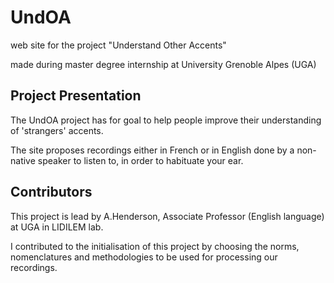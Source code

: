 # UndOA
web site for the project "Understand Other Accents"

made during master degree internship at University Grenoble Alpes (UGA)

## Project Presentation
The UndOA project has for goal to help people improve their understanding of 'strangers' accents.

The site proposes recordings either in French or in English done by a non-native speaker to listen to, in order to habituate your ear.

## Contributors
This project is lead by A.Henderson, Associate Professor (English language) at UGA in LIDILEM lab.

I contributed to the initialisation of this project by choosing the norms, nomenclatures and methodologies to be used for processing our recordings.
